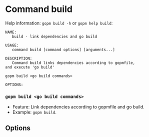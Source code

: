 Command build
====

Help information: `gopm build -h` or `gopm help build`:

	NAME:
	   build - link dependencies and go build
	
	USAGE:
	   command build [command options] [arguments...]
	
	DESCRIPTION:
	   Command build links dependencies according to gopmfile,
	and execute 'go build'
	
	gopm build <go build commands>
	
	OPTIONS:
   
### `gopm build <go build commands>`

- Feature: Link dependencies according to gopmfile and go build.
- Example: `gopm build`.

## Options